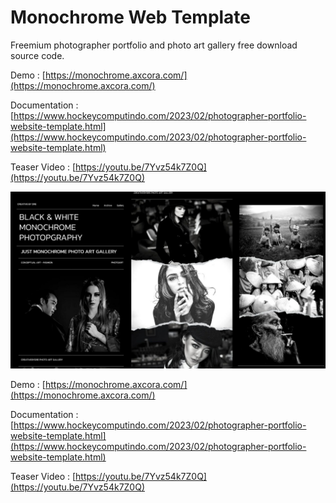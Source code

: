# Monochrome Web Template

Freemium photographer portfolio and photo art gallery free download source code.

Demo : [https://monochrome.axcora.com/](https://monochrome.axcora.com/)

Documentation : [https://www.hockeycomputindo.com/2023/02/photographer-portfolio-website-template.html](https://www.hockeycomputindo.com/2023/02/photographer-portfolio-website-template.html)

Teaser Video : [https://youtu.be/7Yvz54k7Z0Q](https://youtu.be/7Yvz54k7Z0Q)

![photography portfolio website template gallery art](monochrome.jpg)

Demo : [https://monochrome.axcora.com/](https://monochrome.axcora.com/)

Documentation : [https://www.hockeycomputindo.com/2023/02/photographer-portfolio-website-template.html](https://www.hockeycomputindo.com/2023/02/photographer-portfolio-website-template.html)

Teaser Video : [https://youtu.be/7Yvz54k7Z0Q](https://youtu.be/7Yvz54k7Z0Q)
